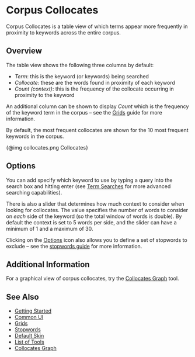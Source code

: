 # Corpus Collocates

Corpus Collocates is a table view of which terms appear more frequently in proximity to keywords across the entire corpus.

## Overview

The table view shows the following three columns by default:

- *Term*: this is the keyword (or keywords) being searched
- *Collocate*: these are the words found in proximity of each keyword
- *Count (context)*: this is the frequency of the collocate occurring in proximity to the keyword

An additional column can be shown to display *Count* which is the frequency of the keyword term in the corpus – see the [Grids](#!/guide/grids) guide for more information.

By default, the most frequent collocates are shown for the 10 most frequent keywords in the corpus.

{@img collocates.png Collocates}

## Options

You can add specify which keyword to use by typing a query into the search box and hitting enter (see [Term Searches](#!/guide/search) for more advanced searching capabilities).

There is also a slider that determines how much context to consider when looking for collocates. The value specifies the number of words to consider on _each_ side of the keyword (so the total window of words is double). By default the context is set to 5 words per side, and the slider can have a minimum of 1 and a maximum of 30.

Clicking on the [Options](#!/guide/options) icon also allows you to define a set of stopwords to exclude – see the [stopwords guide](#!/guide/stopwords) for more information.

## Additional Information

For a graphical view of corpus collocates, try the [Collocates Graph](#!/guide/collocatesgraph) tool.

## See Also

- [Getting Started](#!/guide/start)
- [Common UI](#!/guide/commonui)
- [Grids](#!/guide/grids)
- [Stopwords](#!/guide/stopwords)
- [Default Skin](#!/guide/defaultskin)
- [List of Tools](#!/guide/tools)
- [Collocates Graph](#!/guide/collocatesgraph) 
